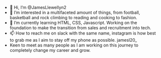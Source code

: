- 👋 Hi, I’m @JamesLlewellyn2
- 👀 I’m interested in a multifaceted amount of things, from football, basketball and rock climbing to reading and cooking to fashion.
- 🌱 I’m currently learning HTML, CSS, Javascript. Working on the foundation to make the transition from sales and recruitment into tech.
- 📫 How to reach me on slack with the same name, instagram is how best to grab me as I aim to stay off my phone as possible. jamesl20_
- Keen to meet as many people as I am working on this journey to completely change my career and grow.

<!---
JamesLlewellyn2/JamesLlewellyn2 is a ✨ special ✨ repository because its `README.md` (this file) appears on your GitHub profile.
You can click the Preview link to take a look at your changes.
--->
